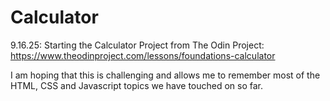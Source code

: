 # Calculator

9.16.25: Starting the Calculator Project from The Odin Project: https://www.theodinproject.com/lessons/foundations-calculator

I am hoping that this is challenging and allows me to remember most of the HTML, CSS and Javascript topics we have touched on so far.
